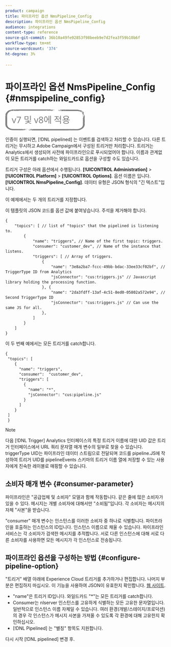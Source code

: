 ```yaml
---
product: campaign
title: 파이프라인 옵션 NmsPipeline_Config
description: 파이프라인 옵션 NmsPipeline_Config
audience: integrations
content-type: reference
source-git-commit: 36b10a49fe92853f98beeb9e7d2fea3f59b10b6f
workflow-type: tm+mt
source-wordcount: '374'
ht-degree: 3%

---
```



# 파이프라인 옵션 NmsPipeline_Config {#nmspipeline_config}

![](../../assets/common.svg)

인증이 실행되면, [!DNL pipelined] 는 이벤트를 검색하고 처리할 수 있습니다. 다른 트리거는 무시하고 Adobe Campaign에서 구성된 트리거만 처리합니다. 트리거는 Analytics에서 생성되어 사전에 파이프라인으로 푸시되었어야 합니다.
이름과 관계없이 모든 트리거를 catch하는 와일드카드로 옵션을 구성할 수도 있습니다.

트리거 구성은 아래 옵션에서 수행됩니다. **[!UICONTROL Administration]** > **[!UICONTROL Platform]** > **[!UICONTROL Options]**. 옵션 이름은 입니다. **[!UICONTROL NmsPipeline_Config]**. 데이터 유형은 JSON 형식의 &quot;긴 텍스트&quot;입니다.

이 예제에서는 두 개의 트리거를 지정합니다.

이 템플릿의 JSON 코드를 옵션 값에 붙여넣습니다. 주석을 제거해야 합니다.

```
{
    "topics": [ // list of "topics" that the pipelined is listening to.
        {
            "name": "triggers", // Name of the first topic: triggers.
            "consumer": "customer_dev", // Name of the instance that listens. 
            "triggers": [ // Array of triggers. 
                {
                    "name": "3e8a2ba7-fccc-49bb-bdac-33ee33cf02bf", // TriggerType ID from Analytics 
                    "jsConnector": "cus:triggers.js" // Javascript library holding the processing function.
                }, {
                    "name": "2da3fdff-13af-4c51-8ed0-05802a572e94", // Second TriggerType ID 
                    "jsConnector": "cus:triggers.js" // Can use the same JS for all.
                },
            ]
        }
    ]
}
```

이 두 번째 예에서는 모든 트리거를 catch합니다.

```
{
 "topics": [
    {
      "name": "triggers",
      "consumer":  "customer_dev",
      "triggers": [
        {
          "name": "*",
          "jsConnector": "cus:pipeline.js"
        }
      ]
    }
 ]
 }
```

>[!NOTE]
>
>다음 [!DNL Trigger] Analytics 인터페이스의 특정 트리거 이름에 대한 UID 값은 트리거 인터페이스에서 URL 쿼리 문자열 매개 변수의 일부로 찾을 수 있습니다. triggerType UID는 파이프라인 데이터 스트림으로 전달되며 코드를 pipeline.JS에 작성하여 트리거 UID를 pipelineEvents 스키마의 트리거 이름 열에 저장할 수 있는 사용자에게 친숙한 레이블로 매핑할 수 있습니다.

## 소비자 매개 변수 {#consumer-parameter}

파이프라인은 &quot;공급업체 및 소비자&quot; 모델과 함께 작동합니다. 같은 줄에 많은 소비자가 있을 수 있다. 메시지는 개별 소비자에 대해서만 &quot;소비됨&quot;입니다. 각 소비자는 메시지의 자체 &quot;사본&quot;을 받습니다.

&quot;consumer&quot; 매개 변수는 인스턴스를 이러한 소비자 중 하나로 식별합니다. 파이프라인을 호출하는 인스턴스의 ID입니다. 인스턴스 이름으로 채울 수 있습니다. 파이프라인 서비스는 각 소비자가 검색한 메시지를 추적합니다. 서로 다른 인스턴스에 대해 서로 다른 소비자를 사용하면 모든 메시지가 각 인스턴스로 전송됩니다.

## 파이프라인 옵션을 구성하는 방법 {#configure-pipeline-option}

&quot;트리거&quot; 배열 아래에 Experience Cloud 트리거를 추가하거나 편집합니다. 나머지 부분은 편집하지 마십시오.
이 기능을 사용하여 JSON이 유효한지 확인합니다. [웹 사이트](https://jsonlint.com/).

* &quot;name&quot;은 트리거 ID입니다. 와일드카드 &quot;*&quot;는 모든 트리거를 catch합니다.
* Consumer는 nlserver 인스턴스를 고유하게 식별하는 모든 고유한 문자열입니다. 일반적으로 인스턴스 이름 자체일 수 있습니다. 여러 환경(개발/스테이지/프로덕션)의 경우 각 인스턴스가 메시지 사본을 가져올 수 있도록 각 환경에 대해 고유한지 확인하십시오.
* [!DNL Pipelined] 는 &quot;별칭&quot; 항목도 지원합니다.

다시 시작 [!DNL pipelined] 변경 후.
